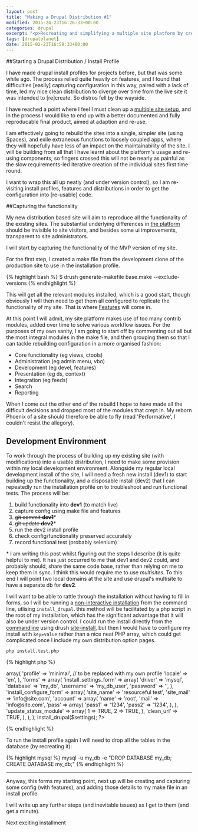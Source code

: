 ```yaml
---
layout: post
title: "Making a Drupal Distribution #1"
modified: 2015-24-23T16:26:33+00:00
categories: drupal
excerpt: "<p>Recreating and simplifying a multiple site platform by creating a re-usable distribution.</p> <p>#1 Getting started.</p>"
tags: [drupalplanet]
date: 2015-02-23T16:59:33+00:00
---
```


##Starting a Drupal Distribution / Install Profile

I have made drupal install profiles for projects before, but that was some while ago. The process relied quite heavily on features, and I found that difficulties [easily] capturing configuration in this way, paired with a lack of time, led my nice clean distribution to diverge over time from the live site it was intended to [re]create. So distros fell by the wayside.

I have reached a point where I feel I must clean up a [multiple site setup](http://tombola.github.io/drupal/drupal-distribution/), and in the process I would like to end up with a better documented and fully reproducable final product, aimed at adaption and re-use.

I am effectively going to rebuild the sites into a single, simpler site (using Spaces), and exile extraneous functions to loosely coupled apps, where they will hopefully have less of an impact on the maintainability of the site. I will be building from all that I have learnt about the platform's usage and re-using components, so fingers crossed this will not be nearly as painful as the slow requirements-led iterative creation of the individual sites first time round.

I want to wrap this all up neatly (and under version control), so I am re-visiting install profiles, features and distributions in order to get the configuration into [re-usable] code.


##Capturing the functionality

My new distribution based site will aim to reproduce all the functionality of the existing sites. The substantial underlying differences in [the platform](http://tombola.github.io/drupal/drupal-distribution/) should be invisible to site visitors, and besides some ui improvements, transparent to site administrators.

I will start by capturing the functionality of the MVP version of my site.

For the first step, I created a make file from the development clone of the production site to use in the installation profile.

{% highlight bash %}
    $ drush generate-makefile base.make --exclude-versions
{% endhighlight %}

This will get all the relevant modules installed, which is a good start, though obviously I will then need to get them all configured to replicate the functionality of my site. That is where [Features](drupal.org/project/features) will come in.

At this point I will admit, my site platform makes use of too many contrib modules, added over time to solve various workflow issues. For the purposes of my own sanity, I am going to start off by commenting out all but the most integral modules in the make file, and then grouping them so that I can tackle rebuilding configuration in a more organised fashion:

- Core functionality (eg views, ctools)
- Administration (eg admin menu, vbo)
- Development (eg devel, features)
- Presentation (eg ds, context)
- Integration (eg feeds)
- Search
- Reporting

When I come out the other end of the rebuild I hope to have made all the difficult decisions and dropped most of the modules that crept in. My reborn Phoenix of a site should therefore be able to fly (read 'Performative', I couldn't resist the allegory).


## Development Environment

To work through the process of building up my existing site (with modifications) into a usable distribution, I need to make some provision within my local development environment. Alongside my regular local development install of the site, I will need a fresh new install (dev1) to start building up the functionality, and a disposable install (dev2) that I can repeatedly run the installation profile on to troubleshoot and run functional tests. The process will be:

1. build functionality into **dev1** (to match live)
1. capture config using make file and features
1. <del>git commit **dev1**</del>\*
1. <del>git update **dev2**</del>\*
1. run the dev2 install profile
1. check config/functionality preserved accurately
1. record functional test (probably selenium)

<a name="multisite"></a>
<div class="post__update"></div>

\* I am writing this post whilst figuring out the steps I describe (it is quite helpful to me). It has just occurred to me that dev1 and dev2 could, and probably should, share the same code base, rather than relying on me to keep them in sync. I think this would require me to use *multisites*. To this end I will point two local domains at the site and use drupal's multisite to have a separate db for **dev2**.

<a name="unattended"></a>
I will want to be able to rattle through the installation without having to fill in forms, so I will be running a [non-interactive installation](http://heyrocker.com/content/installing-drupal-7-non-interactively) from the command line, utlising ``install_drupal``. this method will be facilitated by a php script in the root of my installation, which has the significant advantage that it will also be under version control. I could run the install directly from the [commandline](http://www.coderintherye.com/install-drupal-7-using-drush) using drush [site-install](http://www.drushcommands.com/drush-6x/core/site-install), but then I would have to configure my install with ``key=value`` rather than a nice neat PHP array, which could get complicated once I include my own distribution option pages.

``php install.test.php``


{% highlight php %}

<?php

  define('MAINTENANCE_MODE', 'install');
  define('DRUPAL_ROOT', getcwd());

  // load the db settings for test site
  require_once DRUPAL_ROOT . '/sites/test/settings.php';
  require_once DRUPAL_ROOT . '/includes/install.core.inc';

  $settings = array(
  'parameters' => array(
    'profile' => 'minimal', // to be replaced with my own profile
    'locale' => 'en',
  ),
  'forms' => array(
    'install_settings_form' => array(
      'driver' => 'mysql',
      'database' => 'my_db',
      'username' => 'my_db_user',
      'password' => '',
    ),
    'install_configure_form' => array(
      'site_name' => 'resourceful test',
      'site_mail' => 'info@site.com',
      'account' => array(
        'name' => 'root',
        'mail' => 'info@site.com',
        'pass' => array(
          'pass1' => '1234',
          'pass2' => '1234',
        ),
      ),
      'update_status_module' => array(
          1 => TRUE,
          2 => TRUE,
        ),
      'clean_url' => TRUE,
    ),
  ),
);

install_drupal($settings);

?>
{% endhighlight %}

To run the install profile again I will need to drop all the tables in the database (by recreating it):

{% highlight mysql %}
  mysql -u my_db -e "DROP DATABASE my_db; CREATE DATABASE my_db;"
{% endhighlight %}

----

Anyway, this forms my starting point, next up will be creating and capturing some config (with features), and adding those details to my make file in an install profile.

I will write up any further steps (and inevitable issues) as I get to them (and get a minute).

<div class="btn btn-info btn-disabled">Next exciting installment</div>

